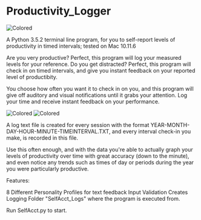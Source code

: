 # Productivity_Logger
![Colored](https://i.imgur.com/j71lxXH.png)

A Python 3.5.2 terminal line program, for you to self-report levels of productivity in timed intervals; tested on Mac 10.11.6

Are you very productive? Perfect, this program will log your measured levels for your reference.
Do you get distracted? Perfect, this program will check in on timed intervals, and give you instant feedback on your reported level of productibity.

You choose how often you want it to check in on you, and this program will give off auditory and visual notifications until it grabs your attention. Log your time and receive instant feedback on your performance.

![Colored](https://i.imgur.com/QAjhhiL.png)
![Colored](https://i.imgur.com/6X8RDFKr.png)

A log text file is created for every session with the format YEAR-MONTH-DAY-HOUR-MINUTE-TIMEINTERVAL.TXT, and every interval check-in you make, is recorded in this file.

Use this often enough, and with the data you're able to actually graph your levels of productivity over time with great accuracy (down to the minute), and even notice any trends such as times of day or periods during the year you were particularly productive.

Features:

8 Different Personality Profiles for text feedback
Input Validation
Creates Logging Folder "SelfAcct_Logs" where the program is executed from.

Run SelfAcct.py to start.
